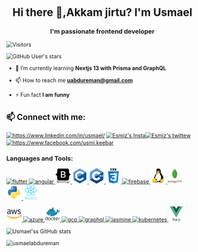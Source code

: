 

<!-- <img align="top" alt="Coding" width="700" src="https://user-images.githubusercontent.com/95717548/212018024-8bfa3eea-89dc-4a4a-8373-cc4d526fe6ba.png"/> -->
<h1 align="center">Hi  there 👋,Akkam jirtu?  I'm Usmael</h1>
<h3 align="center">  <span>I'm passionate frontend developer</span></h3>
<!-- <img align="right" alt="Coding" width="400" src="https://cdn.dribbble.com/users/926537/screenshots/4502924/python-2.gif"/> -->
<p align="left"> <img src="https://komarev.com/ghpvc/?username=usmaelabdureman&label=Profile%20Visitors&color=0e75b6&style=flat" alt="Visitors" /> </p>

![GitHub User's stars](https://img.shields.io/github/stars/Usmaelabdureman?style=flat-square)
<!-- - 🔭 I’m currently working on **Hospital Appointmnet system** -->

- 🌱 I’m currently learning **Nextjs 13 with Prisma and GraphQL**

<!-- - 💬 Ask me about **Flutter, React** -->

- 📫 How to reach me **uabdureman@gmail.com**

- ⚡ Fun fact **I am funny**

<h2 align="left"> 📫  Connect with me:</h2>
<p align="left">
  <a href="https://www.linkedin.com/in/usmael/" target="_blank"><img align="center" src="https://raw.githubusercontent.com/rahuldkjain/github-profile-readme-generator/master/src/images/icons/Social/linked-in-alt.svg" alt="https://www.linkedin.com/in/usmael/" height="30" width="40" /></a>
 <a href="https://www.instagram.com/esmizth/" target="_blank"><img align="center" src="https://user-images.githubusercontent.com/95717548/212019755-e7d92c7d-796e-480f-bfcc-fb9aacb3a981.png" alt="Esmiz's Insta" height="30" width="40" /></a><a href="https://twitter.com/abduremanusmael" target="_blank"><img align="center" src="https://raw.githubusercontent.com/rahuldkjain/github-profile-readme-generator/master/src/images/icons/Social/twitter.svg" alt="Esmiz's twittew" height="30" width="40" /></a>
  <a href="https://www.facebook.com/usmi.keebar" target="blank"><img align="center" src="https://raw.githubusercontent.com/rahuldkjain/github-profile-readme-generator/master/src/images/icons/Social/facebook.svg" alt="https://www.facebook.com/usmi.keebar" height="30" width="40" /></a>
</p>
<h3 align="left">Languages and Tools:</h3>
<p align="left"> 
    <a href="https://flutter.dev" target="_blank" rel="noreferrer"> <img src="https://www.vectorlogo.zone/logos/flutterio/flutterio-icon.svg" alt="flutter" width="40" height="40"/> </a> 
   <a href="https://angular.io" target="_blank" rel="noreferrer"> <img src="https://angular.io/assets/images/logos/angular/angular.svg" alt="angular" width="40" height="40"/> </a> <a href="https://getbootstrap.com" target="_blank" rel="noreferrer"> <img src="https://raw.githubusercontent.com/devicons/devicon/master/icons/bootstrap/bootstrap-plain-wordmark.svg" alt="bootstrap" width="40" height="40"/> </a> <a href="https://www.cprogramming.com/" target="_blank" rel="noreferrer"> <img src="https://raw.githubusercontent.com/devicons/devicon/master/icons/c/c-original.svg" alt="c" width="40" height="40"/> </a> <a href="https://www.w3schools.com/cpp/" target="_blank" rel="noreferrer"> <img src="https://raw.githubusercontent.com/devicons/devicon/master/icons/cplusplus/cplusplus-original.svg" alt="cplusplus" width="40" height="40"/> </a> <a href="https://www.w3schools.com/css/" target="_blank" rel="noreferrer"> <img src="https://raw.githubusercontent.com/devicons/devicon/master/icons/css3/css3-original-wordmark.svg" alt="css3" width="40" height="40"/> </a> <a href="https://firebase.google.com/" target="_blank" rel="noreferrer"> 
 <img src="https://www.vectorlogo.zone/logos/firebase/firebase-icon.svg" alt="firebase" width="40" height="40"/> </a> <a href="https://www.linux.org/" target="_blank" rel="noreferrer"> <img src="https://raw.githubusercontent.com/devicons/devicon/master/icons/linux/linux-original.svg" alt="linux" width="40" height="40"/> </a> 
  <a href="https://www.mongodb.com/" target="_blank" rel="noreferrer"> <img src="https://raw.githubusercontent.com/devicons/devicon/master/icons/mongodb/mongodb-original-wordmark.svg" alt="mongodb" width="40" height="40"/> </a>
<a href="https://www.python.org" target="_blank" rel="noreferrer"> <img src="https://raw.githubusercontent.com/devicons/devicon/master/icons/python/python-original.svg" alt="python" width="40" height="40"/> </a> <a href="https://reactjs.org/" target="_blank" rel="noreferrer"> <img src="https://raw.githubusercontent.com/devicons/devicon/master/icons/react/react-original-wordmark.svg" alt="react" width="40" height="40"/> </a><p align="left"> <a href="https://aws.amazon.com" target="_blank" rel="noreferrer"> <img src="https://raw.githubusercontent.com/devicons/devicon/master/icons/amazonwebservices/amazonwebservices-original-wordmark.svg" alt="aws" width="40" height="40"/> </a> <a href="https://azure.microsoft.com/en-in/" target="_blank" rel="noreferrer"> <img src="https://www.vectorlogo.zone/logos/microsoft_azure/microsoft_azure-icon.svg" alt="azure" width="40" height="40"/> </a> <a href="https://www.docker.com/" target="_blank" rel="noreferrer"> <img src="https://raw.githubusercontent.com/devicons/devicon/master/icons/docker/docker-original-wordmark.svg" alt="docker" width="40" height="40"/> </a> <a href="https://cloud.google.com" target="_blank" rel="noreferrer"> <img src="https://www.vectorlogo.zone/logos/google_cloud/google_cloud-icon.svg" alt="gcp" width="40" height="40"/> </a> <a href="https://graphql.org" target="_blank" rel="noreferrer"> <img src="https://www.vectorlogo.zone/logos/graphql/graphql-icon.svg" alt="graphql" width="40" height="40"/> </a> <a href="https://jasmine.github.io/" target="_blank" rel="noreferrer"> <img src="https://www.vectorlogo.zone/logos/jasmine/jasmine-icon.svg" alt="jasmine" width="40" height="40"/> </a> <a href="https://kubernetes.io" target="_blank" rel="noreferrer"> <img src="https://www.vectorlogo.zone/logos/kubernetes/kubernetes-icon.svg" alt="kubernetes" width="40" height="40"/> </a> <a href="https://vuejs.org/" target="_blank" rel="noreferrer"> <img src="https://raw.githubusercontent.com/devicons/devicon/master/icons/vuejs/vuejs-original-wordmark.svg" alt="vuejs" width="40" height="40"/> </a> </p>

 ![Usmael'ss GitHub stats](https://github-readme-stats.vercel.app/api?username=Usmaelabdureman&show_icons=true&theme=transparent)
<!-- <h3 align="left">Support:</h3> -->
<!-- <p><a href="https://www.buymeacoffee.com/usmael"> <img align="left" src="https://cdn.buymeacoffee.com/buttons/v2/default-yellow.png" height="50" width="210" alt="https://www.buymeacoffee.com/usmael" /></a></p><br><br> -->

<!-- <p>&nbsp;<img align="center" src="https://github-readme-stats.vercel.app/api?user=Usmaelabdureman&show_icons=true&locale=en" alt="usmaelabdureman" /></p> -->
 
 <p><img align="start" src="https://github-readme-streak-stats.herokuapp.com/?user=Usmaelabdureman&" alt="usmaelabdureman" /></p> 


